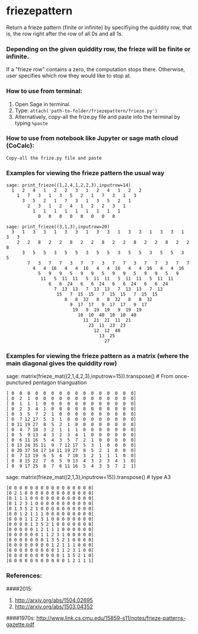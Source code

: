 # friezepattern
Return a frieze pattern (finite or infinite) by specifiying the quiddity row, that is, the row right after the row of all 0s and all 1s.

### Depending on the given quiddity row, the frieze will be finite or infinite.
If a "frieze row" contains a zero, the computation stops there.
Otherwise, user specifies which row they would like to stop at.

### How to use from terminal:
1. Open Sage in terminal.
2. Type: 
    `attach('path-to-folder/friezepattern/frieze.py')`
3. Alternatively, copy-all the frize.py file and paste into the terminal by typing 
   `%paste`

### How to use from notebook like Jupyter or sage math cloud (CoCalc):
    Copy-all the frize.py file and paste

### Examples for viewing the frieze pattern the usual way
    sage: print_frieze((1,2,4,1,2,2,3),inputrow=14)
      1   2   4   1   2   2   3   1   2   4   1   2   2
        1   7   3   1   3   5   2   1   7   3   1   3
          3   5   2   1   7   3   1   3   5   2   1
            2   3   1   2   4   1   2   2   3   1
              1   1   1   1   1   1   1   1   1
                0   0   0   0   0   0   0   0

    sage: print_frieze((3,1,3),inputrow=20)
      3   1   3   3   1   3   3   1   3   3   1   3   3   1   3   3   1   3   3
        2   2   8   2   2   8   2   2   8   2   2   8   2   2   8   2   2   8
          3   5   5   3   5   5   3   5   5   3   5   5   3   5   5   3   5
            7   3   7   7   3   7   7   3   7   7   3   7   7   3   7   7
              4   4  16   4   4  16   4   4  16   4   4  16   4   4  16
                5   9   9   5   9   9   5   9   9   5   9   9   5   9
                 11   5  11  11   5  11  11   5  11  11   5  11  11
                    6   6  24   6   6  24   6   6  24   6   6  24
                      7  13  13   7  13  13   7  13  13   7  13
                       15   7  15  15   7  15  15   7  15  15
                          8   8  32   8   8  32   8   8  32
                            9  17  17   9  17  17   9  17
                             19   9  19  19   9  19  19
                               10  10  40  10  10  40
                                 11  21  21  11  21
                                   23  11  23  23
                                     12  12  48
                                       13  25
                                         27

### Examples for viewing the frieze pattern as a matrix (where the main diagonal gives the quiddity row)
sage: matrix(frieze_mat((2,1,4,2,3),inputrow=15)).transpose() # From once-punctured pentagon trianguation

    [ 0  0  0  0  0  0  0  0  0  0  0  0  0  0  0  0]
    [ 0  2  1  0  0  0  0  0  0  0  0  0  0  0  0  0]
    [ 0  1  1  1  0  0  0  0  0  0  0  0  0  0  0  0]
    [ 0  2  3  4  1  0  0  0  0  0  0  0  0  0  0  0]
    [ 0  3  5  7  2  1  0  0  0  0  0  0  0  0  0  0]
    [ 0  7 12 17  5  3  1  0  0  0  0  0  0  0  0  0]
    [ 0 11 19 27  8  5  2  1  0  0  0  0  0  0  0  0]
    [ 0  4  7 10  3  2  1  1  1  0  0  0  0  0  0  0]
    [ 0  5  9 13  4  3  2  3  4  1  0  0  0  0  0  0]
    [ 0  6 11 16  5  4  3  5  7  2  1  0  0  0  0  0]
    [ 0 13 24 35 11  9  7 12 17  5  3  1  0  0  0  0]
    [ 0 20 37 54 17 14 11 19 27  8  5  2  1  0  0  0]
    [ 0  7 13 19  6  5  4  7 10  3  2  1  1  1  0  0]
    [ 0  8 15 22  7  6  5  9 13  4  3  2  3  4  1  0]
    [ 0  9 17 25  8  7  6 11 16  5  4  3  5  7  2  1]

sage: matrix(frieze_mat((2,1,3),inputrow=15)).transpose() # type A3

    [0 0 0 0 0 0 0 0 0 0 0 0 0 0 0 0]
    [0 2 1 0 0 0 0 0 0 0 0 0 0 0 0 0]
    [0 1 1 1 0 0 0 0 0 0 0 0 0 0 0 0]
    [0 1 2 3 1 0 0 0 0 0 0 0 0 0 0 0]
    [0 1 3 5 2 1 0 0 0 0 0 0 0 0 0 0]
    [0 0 1 2 1 1 1 0 0 0 0 0 0 0 0 0]
    [0 0 0 1 1 2 3 1 0 0 0 0 0 0 0 0]
    [0 0 0 0 1 3 5 2 1 0 0 0 0 0 0 0]
    [0 0 0 0 0 1 2 1 1 1 0 0 0 0 0 0]
    [0 0 0 0 0 0 1 1 2 3 1 0 0 0 0 0]
    [0 0 0 0 0 0 0 1 3 5 2 1 0 0 0 0]
    [0 0 0 0 0 0 0 0 1 2 1 1 1 0 0 0]
    [0 0 0 0 0 0 0 0 0 1 1 2 3 1 0 0]
    [0 0 0 0 0 0 0 0 0 0 1 3 5 2 1 0]
    [0 0 0 0 0 0 0 0 0 0 0 1 2 1 1 1]

### References:
####2015:
1. http://arxiv.org/abs/1504.02695
2. http://arxiv.org/abs/1503.04352

####1970s:
http://www.link.cs.cmu.edu/15859-s11/notes/frieze-patterns-gazette.pdf
